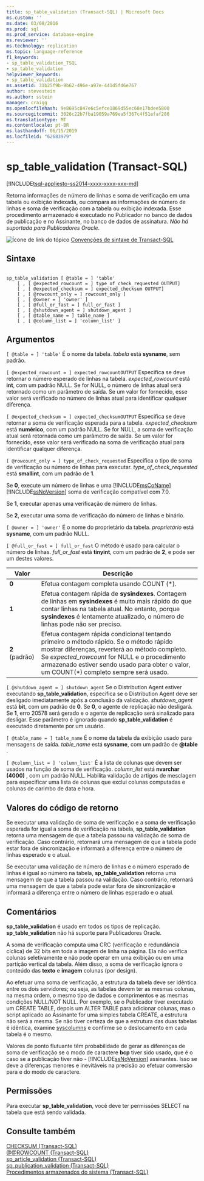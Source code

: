 ```yaml
---
title: sp_table_validation (Transact-SQL) | Microsoft Docs
ms.custom: ''
ms.date: 03/08/2016
ms.prod: sql
ms.prod_service: database-engine
ms.reviewer: ''
ms.technology: replication
ms.topic: language-reference
f1_keywords:
- sp_table_validation_TSQL
- sp_table_validation
helpviewer_keywords:
- sp_table_validation
ms.assetid: 31b25f9b-9b62-496e-a97e-441d5fd6e767
author: stevestein
ms.author: sstein
manager: craigg
ms.openlocfilehash: 9e8695c847e6c5efce1869d55ec68e17bdee5800
ms.sourcegitcommit: 3026c22b7fba19059a769ea5f367c4f51efaf286
ms.translationtype: MT
ms.contentlocale: pt-BR
ms.lasthandoff: 06/15/2019
ms.locfileid: "62683979"
---
```

# <a name="sptablevalidation-transact-sql"></a>sp_table_validation (Transact-SQL)
[!INCLUDE[tsql-appliesto-ss2014-xxxx-xxxx-xxx-md](../../includes/tsql-appliesto-ss2014-xxxx-xxxx-xxx-md.md)]

  Retorna informações de número de linhas e soma de verificação em uma tabela ou exibição indexada, ou compara as informações de número de linhas e soma de verificação com a tabela ou exibição indexada. Esse procedimento armazenado é executado no Publicador no banco de dados de publicação e no Assinante, no banco de dados de assinatura. *Não há suportada para Publicadores Oracle*.  
  
 ![Ícone de link do tópico](../../database-engine/configure-windows/media/topic-link.gif "Ícone de link do tópico") [Convenções de sintaxe de Transact-SQL](../../t-sql/language-elements/transact-sql-syntax-conventions-transact-sql.md)  
  
## <a name="syntax"></a>Sintaxe  
  
```  
  
sp_table_validation [ @table = ] 'table'  
    [ , [ @expected_rowcount = ] type_of_check_requested OUTPUT]  
    [ , [ @expected_checksum = ] expected_checksum OUTPUT]  
    [ , [ @rowcount_only = ] rowcount_only ]  
    [ , [ @owner = ] 'owner' ]  
    [ , [ @full_or_fast = ] full_or_fast ]  
    [ , [ @shutdown_agent = ] shutdown_agent ]  
    [ , [ @table_name = ] table_name ]  
    [ , [ @column_list = ] 'column_list' ]  
```  
  
## <a name="arguments"></a>Argumentos  
`[ @table = ] 'table'` É o nome da tabela. *tabela* está **sysname**, sem padrão.  
  
`[ @expected_rowcount = ] expected_rowcountOUTPUT` Especifica se deve retornar o número esperado de linhas na tabela. *expected_rowcount* está **int**, com um padrão NULL. Se for NULL, o número de linhas atual será retornado como um parâmetro de saída. Se um valor for fornecido, esse valor será verificado no número de linhas atual para identificar qualquer diferença.  
  
`[ @expected_checksum = ] expected_checksumOUTPUT` Especifica se deve retornar a soma de verificação esperada para a tabela. *expected_checksum* está **numérico**, com um padrão NULL. Se for NULL, a soma de verificação atual será retornada como um parâmetro de saída. Se um valor for fornecido, esse valor será verificado na soma de verificação atual para identificar qualquer diferença.  
  
`[ @rowcount_only = ] type_of_check_requested` Especifica o tipo de soma de verificação ou número de linhas para executar. *type_of_check_requested* está **smallint**, com um padrão de **1**.  
  
 Se **0**, execute um número de linhas e uma [!INCLUDE[msCoName](../../includes/msconame-md.md)] [!INCLUDE[ssNoVersion](../../includes/ssnoversion-md.md)] soma de verificação compatível com 7.0.  
  
 Se **1**, executar apenas uma verificação de número de linhas.  
  
 Se **2**, executar uma soma de verificação do número de linhas e binário.  
  
`[ @owner = ] 'owner'` É o nome do proprietário da tabela. *proprietário* está **sysname**, com um padrão NULL.  
  
`[ @full_or_fast = ] full_or_fast` O método é usado para calcular o número de linhas. *full_or_fast* está **tinyint**, com um padrão de **2**, e pode ser um destes valores.  
  
|Valor|Descrição|  
|-----------|-----------------|  
|**0**|Efetua contagem completa usando COUNT (*).|  
|**1**|Efetua contagem rápida de **sysindexes**. Contagem de linhas em **sysindexes** é muito mais rápido do que contar linhas na tabela atual. No entanto, porque **sysindexes** é lentamente atualizado, o número de linhas pode não ser preciso.|  
|**2** (padrão)|Efetua contagem rápida condicional tentando primeiro o método rápido. Se o método rápido mostrar diferenças, reverterá ao método completo. Se *expected_rowcount* for NULL e o procedimento armazenado estiver sendo usado para obter o valor, um COUNT(*) completo sempre será usado.|  
  
`[ @shutdown_agent = ] shutdown_agent` Se o Distribution Agent estiver executando **sp_table_validation**, especifica se o Distribution Agent deve ser desligado imediatamente após a conclusão da validação. *shutdown_agent* está **bit**, com um padrão de **0**. Se **0**, o agente de replicação não desligará. Se **1**, erro 20578 será gerado e o agente de replicação será sinalizado para desligar. Esse parâmetro é ignorado quando **sp_table_validation** é executado diretamente por um usuário.  
  
`[ @table_name = ] table_name` É o nome da tabela da exibição usado para mensagens de saída. *table_name* está **sysname**, com um padrão de **@table** .  
  
`[ @column_list = ] 'column_list'` É a lista de colunas que devem ser usados na função de soma de verificação. *column_list* está **nvarchar (4000)** , com um padrão NULL. Habilita validação de artigos de mesclagem para especificar uma lista de colunas que exclui colunas computadas e colunas de carimbo de data e hora.  
  
## <a name="return-code-values"></a>Valores do código de retorno  
 Se executar uma validação de soma de verificação e a soma de verificação esperada for igual a soma de verificação na tabela, **sp_table_validation** retorna uma mensagem de que a tabela passou na validação de soma de verificação. Caso contrário, retornará uma mensagem de que a tabela pode estar fora de sincronização e informará a diferença entre o número de linhas esperado e o atual.  
  
 Se executar uma validação de número de linhas e o número esperado de linhas é igual ao número na tabela, **sp_table_validation** retorna uma mensagem de que a tabela passou na validação. Caso contrário, retornará uma mensagem de que a tabela pode estar fora de sincronização e informará a diferença entre o número de linhas esperado e o atual.  
  
## <a name="remarks"></a>Comentários  
 **sp_table_validation** é usado em todos os tipos de replicação. **sp_table_validation** não há suporte para Publicadores Oracle.  
  
 A soma de verificação computa uma CRC (verificação e redundância cíclica) de 32 bits em toda a imagem de linha na página. Ela não verifica colunas seletivamente e não pode operar em uma exibição ou em uma partição vertical da tabela. Além disso, a soma de verificação ignora o conteúdo das **texto** e **imagem** colunas (por design).  
  
 Ao efetuar uma soma de verificação, a estrutura da tabela deve ser idêntica entre os dois servidores; ou seja, as tabelas devem ter as mesmas colunas, na mesma ordem, o mesmo tipo de dados e comprimentos e as mesmas condições NULL/NOT NULL. Por exemplo, se o Publicador tiver executado um CREATE TABLE, depois um ALTER TABLE para adicionar colunas, mas o script aplicado ao Assinante for uma simples tabela CREATE, a estrutura não será a mesma. Se não tiver certeza de que a estrutura das duas tabelas é idêntica, examine [syscolumns](../../relational-databases/system-compatibility-views/sys-syscolumns-transact-sql.md) e confirme se o deslocamento em cada tabela é o mesmo.  
  
 Valores de ponto flutuante têm probabilidade de gerar as diferenças de soma de verificação se o modo de caractere **bcp** tiver sido usado, que é o caso se a publicação tiver não - [!INCLUDE[ssNoVersion](../../includes/ssnoversion-md.md)] assinantes. Isso se deve a diferenças menores e inevitáveis na precisão ao efetuar conversão para e do modo de caractere.  
  
## <a name="permissions"></a>Permissões  
 Para executar **sp_table_validation**, você deve ter permissões SELECT na tabela que está sendo validada.  
  
## <a name="see-also"></a>Consulte também  
 [CHECKSUM &#40;Transact-SQL&#41;](../../t-sql/functions/checksum-transact-sql.md)   
 [@@ROWCOUNT &#40;Transact-SQL&#41;](../../t-sql/functions/rowcount-transact-sql.md)   
 [sp_article_validation &#40;Transact-SQL&#41;](../../relational-databases/system-stored-procedures/sp-article-validation-transact-sql.md)   
 [sp_publication_validation &#40;Transact-SQL&#41;](../../relational-databases/system-stored-procedures/sp-publication-validation-transact-sql.md)   
 [Procedimentos armazenados do sistema &#40;Transact-SQL&#41;](../../relational-databases/system-stored-procedures/system-stored-procedures-transact-sql.md)  
  
  
